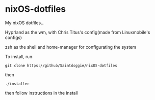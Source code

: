 # nixOS-dotfiles

My nixOS dotfiles...

Hyprland as the wm, with Chris Titus's config(made from Linuxmobile's configs)

zsh as the shell and home-manager for configurating the system

To install, run 

```
git clone https://github/Saintdoggie/nixOS-dotfiles
```
then
```
./installer
```

then follow instructions in the install